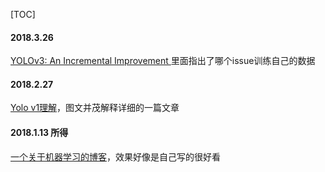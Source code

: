  [TOC]
#### 2018.3.26 
[YOLOv3: An Incremental Improvement ](https://blog.csdn.net/lilai619/article/details/79695109) 里面指出了哪个issue训练自己的数据
#### 2018.2.27
[Yolo v1理解](http://blog.csdn.net/hrsstudy/article/details/70305791)，图文并茂解释详细的一篇文章
#### 2018.1.13 所得
[一个关于机器学习的博客](https://saicoco.github.io/posts/)，效果好像是自己写的很好看
